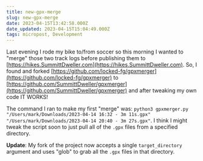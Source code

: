 ```yaml
---
title: new-gpx-merge
slug: new-gpx-merge
date: 2023-04-15T13:42:58.000Z
date_updated: 2023-04-15T15:04:49.000Z
tags: micropost, Development
---
```


Last evening I rode my bike to/from soccer so this morning I wanted to "merge" those two track logs before publishing them to [https://hikes.SummittDweller.com](https://hikes.SummittDweller.com).  So, I found and forked [https://github.com/locked-fg/gpxmerger](https://github.com/locked-fg/gpxmerger) to [https://github.com/SummittDweller/gpxmerger](https://github.com/SummittDweller/gpxmerger) and after tweaking my own code IT WORKS!

The command I ran to make my first "merge" was: `python3 gpxmerger.py "/Users/mark/Downloads/2023-04-14 16:32 - 3m 11s.gpx" "/Users/mark/Downloads/2023-04-14 20:40 - 3m 27s.gpx"`.  I think I might tweak the script soon to just pull all of the `.gpx` files from a specified directory.

**Update**: My fork of the project now accepts a single `target_directory` argument and uses "glob" to grab all the `.gpx` files in that directory.
